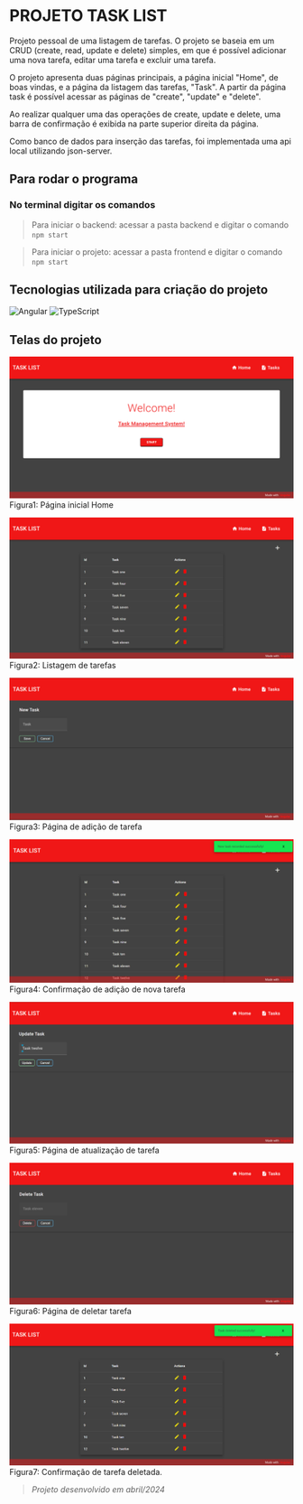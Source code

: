 # PROJETO TASK LIST

Projeto pessoal de uma listagem de tarefas. O projeto se baseia em um CRUD (create, read, update e delete) simples, em que é possível adicionar uma nova tarefa, editar uma tarefa e excluir uma tarefa.

O projeto apresenta duas páginas principais, a página inicial "Home", de boas vindas, e a página da listagem das tarefas, "Task". A partir da página task é possível acessar as páginas de "create", "update" e "delete".

Ao realizar qualquer uma das operações de create, update e delete, uma barra de confirmação é exibida na parte superior direita da página.

Como banco de dados para inserção das tarefas, foi implementada uma api local utilizando json-server.


## Para rodar o programa

### No terminal digitar os comandos
> Para iniciar o backend: acessar a pasta backend e digitar o comando ``npm start``

> Para iniciar o projeto: acessar a pasta frontend e digitar o comando ``npm start``

## Tecnologias utilizada para criação do projeto

![Angular](https://img.shields.io/badge/angular-%23DD0031.svg?style=for-the-badge&logo=angular&logoColor=white)
![TypeScript](https://img.shields.io/badge/typescript-%23007ACC.svg?style=for-the-badge&logo=typescript&logoColor=white)


## Telas do projeto

![welcomePage](frontend/src/assets/img/welcome-page.png)
Figura1: Página inicial Home

![tasksListPage](frontend/src/assets/img/task-list.png)
Figura2: Listagem de tarefas

![newTaskPage](frontend/src/assets/img/new-task-page.png)
Figura3: Página de adição de tarefa

![newTaskConfirmation](frontend/src/assets/img/new-task-confirmation.png)
Figura4: Confirmação de adição de nova tarefa

![updatePage](frontend/src/assets/img/update-page.png)
Figura5: Página de atualização de tarefa

![deletePage](frontend/src/assets/img/delete-page.png)
Figura6: Página de deletar tarefa

![deletedTaskConfirmation](frontend/src/assets/img/deleted-task-confirmation.png)
Figura7: Confirmação de tarefa deletada.

>*Projeto desenvolvido em abril/2024*